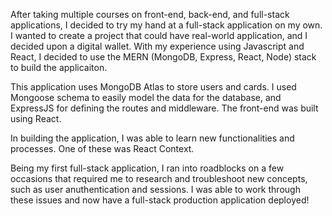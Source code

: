 After taking multiple courses on front-end, back-end, and full-stack applications, I decided to try my hand at a full-stack application on my own. I wanted to create a project that could have real-world application, and I decided upon a digital wallet. With my experience using Javascript and React, I decided to use the MERN (MongoDB, Express, React, Node) stack to build the applicaiton.

This application uses MongoDB Atlas to store users and cards. I used Mongoose schema to easily model the data for the database, and ExpressJS for defining the routes and middleware. The front-end was built using React.

In building the application, I was able to learn new functionalities and processes. One of these was React Context.

Being my first full-stack application, I ran into roadblocks on a few occasions that required me to research and troubleshoot new concepts, such as user anuthentication and sessions. I was able to work through these issues and now have a full-stack production application deployed!
